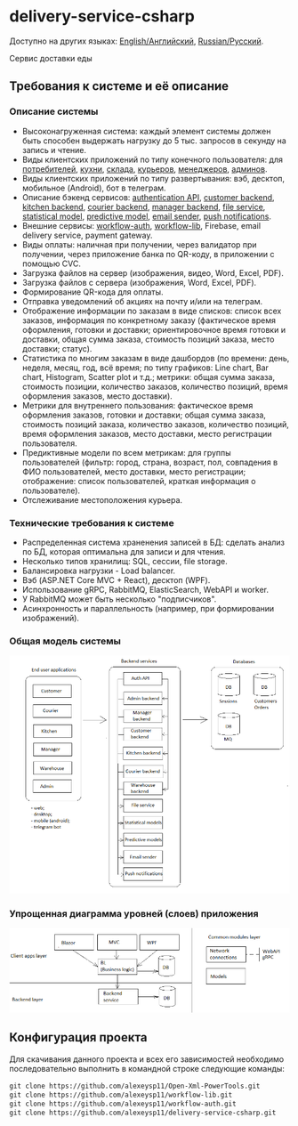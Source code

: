 # delivery-service-csharp 

Доступно на других языках: [English/Английский](README.md), [Russian/Русский](README.ru.md). 

Сервис доставки еды

## Требования к системе и её описание 

### Описание системы

- Высоконагруженная система: каждый элемент системы должен быть способен выдержать нагрузку до 5 тыс. запросов в секунду на запись и чтение.
- Виды клиентских приложений по типу конечного пользователя: для [потребителей](docs/frontend/customerclient.ru.md), [кухни](docs/frontend/kitchenclient.ru.md), [склада](docs/frontend/warehouseclient.ru.md), [курьеров](docs/frontend/courierclient.ru.md), [менеджеров](docs/frontend/managerclient.ru.md), [админов](docs/frontend/adminclient.ru.md).
- Виды клиентских приложений по типу развертывания: вэб, десктоп, мобильное (Android), бот в телеграм.
- Описание бэкенд сервисов: [authentication API](docs/backend/authbackend.ru.md), [customer backend](docs/backend/customerbackend.ru.md), [kitchen backend](docs/backend/kitchenbackend.ru.md), [courier backend](docs/backend/courierbackend.ru.md), [manager backend](docs/backend/managerbackend.ru.md), [file service](docs/backend/fileservice.ru.md), [statistical model](docs/backend/statisticalmodel.ru.md), [predictive model](docs/backend/predictivemodel.ru.md), [email sender](docs/backend/emailsender.ru.md), [push notifications](docs/backend/pushnotifications.ru.md).
- Внешние сервисы: [workflow-auth](https://github.com/alexeysp11/workflow-auth), [workflow-lib](https://github.com/alexeysp11/workflow-lib), Firebase, email delivery service, payment gateway.
- Виды оплаты: наличная при получении, через валидатор при получении, через приложение банка по QR-коду, в приложении с помощью CVC.
- Загрузка файлов на сервер (изображения, видео, Word, Excel, PDF).
- Загрузка файлов с сервера (изображения, Word, Excel, PDF).
- Формирование QR-кода для оплаты.
- Отправка уведомлений об акциях на почту и/или на телеграм.
- Отображение информации по заказам в виде списков: список всех заказов, информация по конкретному заказу (фактическое время оформления, готовки и доставки; ориентировочное время готовки и доставки, общая сумма заказа, стоимость позиций заказа, место доставки; статус).
- Статистика по многим заказам в виде дашбордов (по времени: день, неделя, месяц, год, всё время; по типу графиков: Line chart, Bar chart, Histogram, Scatter plot и т.д.; метрики: общая сумма заказа, стоимость позиции, количество заказов, количество позиций, время оформления заказов, место доставки).
- Метрики для внутреннего пользования: фактическое время оформления заказов, готовки и доставки; общая сумма заказа, стоимость позиций заказа, количество заказов, количество позиций, время оформления заказов, место доставки, место регистрации пользователя.
- Предиктивные модели по всем метрикам: для группы пользователей (фильтр: город, страна, возраст, пол, совпадения в ФИО пользователей, место доставки, место регистрации; отображение: список пользователей, краткая информация о пользователе).
- Отслеживание местоположения курьера.

### Технические требования к системе 

- Распределенная система храненения записей в БД: сделать анализ по БД, которая оптимальна для записи и для чтения.
- Несколько типов хранилищ: SQL, сессии, file storage.
- Балансировка нагрузки - Load balancer.
- Вэб (ASP.NET Core MVC + React), десктоп (WPF).
- Использование gRPC, RabbitMQ, ElasticSearch, WebAPI и worker.
- У RabbitMQ может быть несколько "подписчиков".
- Асинхронность и параллельность (например, при формировании изображений).

### Общая модель системы 

![system_overall](docs/img/system_overall.png)

### Упрощенная диаграмма уровней (слоев) приложения 

![layers_simplified](docs/img/layers_simplified.png)

## Конфигурация проекта 

Для скачивания данного проекта и всех его зависимостей необходимо последовательно выполнить в командной строке следующие команды:
```
git clone https://github.com/alexeysp11/Open-Xml-PowerTools.git 
git clone https://github.com/alexeysp11/workflow-lib.git
git clone https://github.com/alexeysp11/workflow-auth.git
git clone https://github.com/alexeysp11/delivery-service-csharp.git
```
